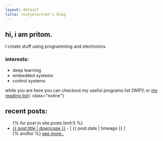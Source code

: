 ```yaml
---
layout: default
title: rustyelectron's blog
---
```


## hi, i am pritom.
I  create stuff using programming and electronics.

### interests:
* deep learning
* embedded systems
* control systems

while you are here you can checkout my useful programs list [WIP]\\
 or [my reading list][1]{: class="noline"}

## recent posts:

<ul>
{% for post in site.posts limit:5 %}
	<li><a class="noline" href="{{ post.url }}">{{ post.title | downcase }}</a><span class="time-ago"> - [ {{ post.date | timeago }} ]</span></li>
{% endfor %}
<a class="noline" href="/blog">see more..</a>
</ul>

[1]: /books
